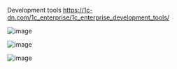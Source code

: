 
Development tools https://1c-dn.com/1c_enterprise/1c_enterprise_development_tools/

![image](https://user-images.githubusercontent.com/11724095/216560958-651cee3a-37ae-4051-a048-2930fb9acf14.png)

![image](https://user-images.githubusercontent.com/11724095/216546233-805998fb-7772-4f5f-bd47-74e80c9948db.png)

![image](https://user-images.githubusercontent.com/11724095/216546265-894a4c65-d958-4f32-bb4f-0a61d3493882.png)

